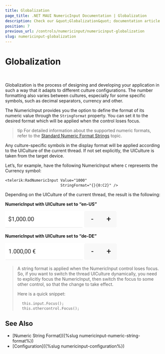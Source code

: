 ```yaml
---
title: Globalization
page_title: .NET MAUI NumericInput Documentation | Globalization
description: Check our &quot;Globalization&quot; documentation article for Telerik NumericInput for .NET MAUI
position: 7
previous_url: /controls/numericinput/numericinput-globalization
slug: numericinput-globalization
---
```


# Globalization

&nbsp;

Globalization is the process of designing and developing your application in such a way that it adapts to different culture configurations. The number formatting also varies between cultures, especially for some specific symbols, such as decimal separators, currency and other.

The NumericInput provides you the option to define the format of its numeric value through the `StringFormat` property. You can set it to the desired format which will be applied when the control loses focus.

>tip For detailed information about the supported numeric formats, refer to the [Standard Numeric Format Strings](https://docs.microsoft.com/en-us/dotnet/standard/base-types/standard-numeric-format-strings) topic.

Any culture-specific symbols in the display format will be applied according to the UICulture of the current thread. If not set explicitly, the UICulture is taken from the target device.

Let’s, for example, have the following NumericInput where `C` represents the Currency symbol:

```XAML
<telerik:RadNumericInput Value="1000" 
						 StringFormat="{}{0:C2}" />
```

Depending on the UICulture of the current thread, the result is the following:

**NumericInput with UICulture set to “en-US”**

![](images/numeric_features_globalization_1.png)

**NumericInput with UICulture set to “de-DE”**

![](images/numeric_features_globalization_2.png)

> A string format is applied when the NumericInput control loses focus. So, if you want to switch the thread UICulture dynamically, you need to explicitly focus the NumericInput, then switch the focus to some other control, so that the change to take effect.
>
> Here is a quick snippet:
>
> 		this.input.Focus();
> 		this.othercontrol.Focus();

## See Also

- [Numeric String Format]({%slug numericinput-numeric-string-format%})
- [Configuration]({%slug numericinput-configuration%})
